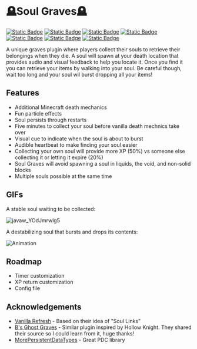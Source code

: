 
# 🪦Soul Graves🪦
[![Static Badge](https://img.shields.io/badge/release-0.1--BETA-bisque)]()
[![Static Badge](https://img.shields.io/badge/license-MIT-plum)](https://github.com/FaultyFunctions/SoulGraves/blob/main/LICENSE.md)
[![Static Badge](https://img.shields.io/badge/paper-1.21.x-skyblue)](https://papermc.org)
[![Static Badge](https://img.shields.io/badge/jdk-21-plum)]()
[![Static Badge](https://img.shields.io/badge/smp-Cobbleton%20Forever-gold)](https://cobbleton.com)
[![Static Badge](https://img.shields.io/badge/downloads-Modrinth-forestgreen)](https://modrinth.com/plugin/soul-graves)
[![Static Badge](https://img.shields.io/badge/downloads-Hangar-blue)](https://hangar.papermc.io/Faulty/SoulGraves)

A unique graves plugin where players collect their souls to retrieve their belongings when they die. A soul will spawn at your death location that provides audio and visual feedback to help you locate it. Once you find it you can retrieve your items by walking into your soul. Be careful though, wait too long and your soul wil burst dropping all your items!

## Features
- Additional Minecraft death mechanics
- Fun particle effects
- Soul persists through restarts
- Five minutes to collect your soul before vanilla death mechnics take over
- Visual cue to indicate when the soul is about to burst
- Audible heartbeat to make finding your soul easier
- Collecting your own soul will provide more XP (50%) vs someone else collecting it or letting it expire (20%)
- Soul Graves will avoid spawning a soul in liquids, the void, and non-solid blocks
- Multiple souls possible at the same time

## GIFs
A stable soul waiting to be collected:

![javaw_YOdJmrwlg5](https://github.com/user-attachments/assets/0131abd3-e1da-4db4-ae97-826624ccee8f)

A destabilizing soul that bursts and drops its contents:

![Animation](https://github.com/user-attachments/assets/8ddf0d00-c7b7-4504-8fff-234f4f7af3dc)

## Roadmap
* Timer customization
* XP return customization
* Config file

## Acknowledgements
- [Vanilla Refresh](https://modrinth.com/datapack/vanilla-refresh) - Based on their idea of "Soul Links"
- [B's Ghost Graves](https://modrinth.com/plugin/bs-ghostgrave) - Similar plugin inspired by Hollow Knight. They shared their source so I could learn from it, huge thanks!
- [MorePersistentDataTypes](https://github.com/mfnalex/MorePersistentDataTypes) - Great PDC library

